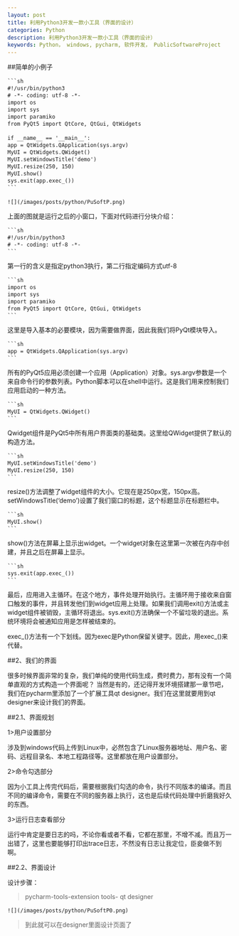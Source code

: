 ```yaml
---
layout: post
title: 利用Python3开发一款小工具（界面的设计）
categories: Python
description: 利用Python3开发一款小工具（界面的设计）
keywords: Python， windows, pycharm, 软件开发， PublicSoftwareProject
---
```


##简单的小例子

	```sh
	#!/usr/bin/python3
	# -*- coding: utf-8 -*-
	import os
	import sys
	import paramiko
	from PyQt5 import QtCore, QtGui, QtWidgets

	if __name__ == '__main__':
    app = QtWidgets.QApplication(sys.argv)
    MyUI = QtWidgets.QWidget()
    MyUI.setWindowsTitle('demo')
    MyUI.resize(250, 150)
    MyUI.show()
    sys.exit(app.exec_())
	```

	![](/images/posts/python/PuSoftP.png)
    
上面的图就是运行之后的小窗口，下面对代码进行分块介绍：

	```sh
	#!/usr/bin/python3
	# -*- coding: utf-8 -*-
	```
第一行的含义是指定python3执行，第二行指定编码方式utf-8

	```sh
	import os
	import sys
	import paramiko
	from PyQt5 import QtCore, QtGui, QtWidgets
	```

这里是导入基本的必要模块，因为需要做界面，因此我我们将PyQt模块导入。

	```sh
	app = QtWidgets.QApplication(sys.argv)
	```
所有的PyQt5应用必须创建一个应用（Application）对象。sys.argv参数是一个来自命令行的参数列表。Python脚本可以在shell中运行。这是我们用来控制我们应用启动的一种方法。

	```sh
	MyUI = QtWidgets.QWidget()
	```

Qwidget组件是PyQt5中所有用户界面类的基础类。这里给QWidget提供了默认的构造方法。

	```sh
	MyUI.setWindowsTitle('demo')
	MyUI.resize(250, 150)
	```

resize()方法调整了widget组件的大小。它现在是250px宽，150px高。
setWindowsTitle(‘demo’)设置了我们窗口的标题，这个标题显示在标题栏中。

	```sh
	MyUI.show()
	```

show()方法在屏幕上显示出widget。一个widget对象在这里第一次被在内存中创建，并且之后在屏幕上显示。

	```sh
	sys.exit(app.exec_())
	```

最后，应用进入主循环。在这个地方，事件处理开始执行。主循环用于接收来自窗口触发的事件，并且转发他们到widget应用上处理。如果我们调用exit()方法或主widget组件被销毁，主循环将退出。sys.exit()方法确保一个不留垃圾的退出。系统环境将会被通知应用是怎样被结束的。

exec_()方法有一个下划线。因为exec是Python保留关键字。因此，用exec_()来代替。

##2、我们的界面

很多时候界面非常的复杂，我们单纯的使用代码生成，费时费力，那有没有一个简单直观的方式构造一个界面呢？
当然是有的，还记得开发环境搭建那一章节吧，我们在pycharm里添加了一个扩展工具qt designer。我们在这里就要用到qt designer来设计我们的界面。

##2.1、界面规划

1>用户设置部分

涉及到windows代码上传到Linux中，必然包含了Linux服务器地址、用户名、密码、远程目录名、本地工程路径等。这里都放在用户设置部分。

2>命令勾选部分

因为小工具上传完代码后，需要根据我们勾选的命令，执行不同版本的编译。而且不同的编译命令，需要在不同的服务器上执行，这也是后续代码处理中折磨我好久的东西。

3>运行日志查看部分

运行中肯定是要日志的吗，不论你看或者不看，它都在那里，不增不减。而且万一出错了，这里也要能够打印出trace日志，不然没有日志让我定位，臣妾做不到啊。

##2.2、界面设计

设计步骤：
>pycharm-tools-extension tools- qt designer

	![](/images/posts/python/PuSoftP0.png)

>到此就可以在designer里面设计页面了



















